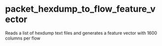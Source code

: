 # packet_hexdump_to_flow_feature_vector
Reads a list of hexdump text files and generates a feature vector with 1600 columns per flow
